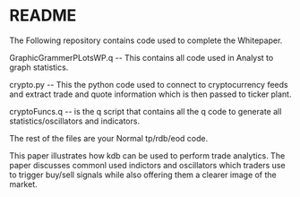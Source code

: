 # README
The Following repository contains code used to complete the Whitepaper.


GraphicGrammerPLotsWP.q -- This contains all code used in Analyst to graph statistics.

crypto.py -- This the python code used to connect to cryptocurrency feeds and extract trade and quote information which is then passed to ticker plant.

cryptoFuncs.q -- is the q script that contains all the q code to generate all statistics/oscillators and indicators.

The rest of the files are your Normal tp/rdb/eod code.

This paper illustrates how kdb can be used to perform trade analytics. The paper discusses commonl used indictors and oscillators which traders use to trigger buy/sell signals while also offering them a clearer image of the market. 

